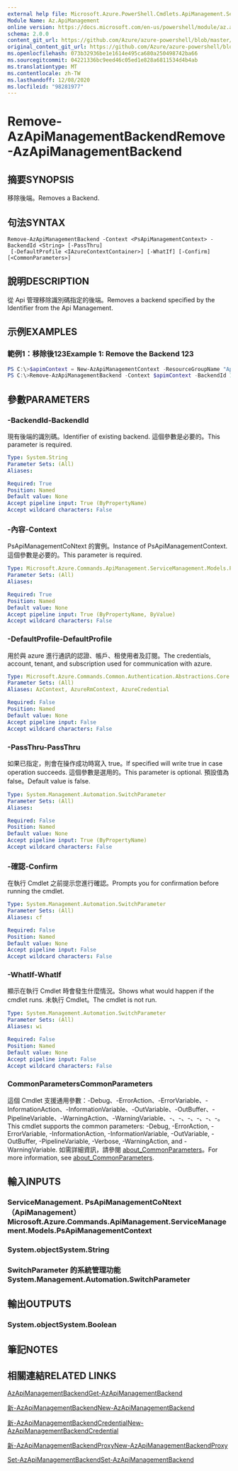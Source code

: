 ```yaml
---
external help file: Microsoft.Azure.PowerShell.Cmdlets.ApiManagement.ServiceManagement.dll-Help.xml
Module Name: Az.ApiManagement
online version: https://docs.microsoft.com/en-us/powershell/module/az.apimanagement/remove-azapimanagementbackend
schema: 2.0.0
content_git_url: https://github.com/Azure/azure-powershell/blob/master/src/ApiManagement/ApiManagement/help/Remove-AzApiManagementBackend.md
original_content_git_url: https://github.com/Azure/azure-powershell/blob/master/src/ApiManagement/ApiManagement/help/Remove-AzApiManagementBackend.md
ms.openlocfilehash: 073b32936be1e1614e495ca680a250498742ba66
ms.sourcegitcommit: 04221336bc9eed46c05ed1e828a6811534d4b4ab
ms.translationtype: MT
ms.contentlocale: zh-TW
ms.lasthandoff: 12/08/2020
ms.locfileid: "98281977"
---
```

# <span data-ttu-id="d713b-101">Remove-AzApiManagementBackend</span><span class="sxs-lookup"><span data-stu-id="d713b-101">Remove-AzApiManagementBackend</span></span>

## <span data-ttu-id="d713b-102">摘要</span><span class="sxs-lookup"><span data-stu-id="d713b-102">SYNOPSIS</span></span>
<span data-ttu-id="d713b-103">移除後端。</span><span class="sxs-lookup"><span data-stu-id="d713b-103">Removes a Backend.</span></span>

## <span data-ttu-id="d713b-104">句法</span><span class="sxs-lookup"><span data-stu-id="d713b-104">SYNTAX</span></span>

```
Remove-AzApiManagementBackend -Context <PsApiManagementContext> -BackendId <String> [-PassThru]
 [-DefaultProfile <IAzureContextContainer>] [-WhatIf] [-Confirm] [<CommonParameters>]
```

## <span data-ttu-id="d713b-105">說明</span><span class="sxs-lookup"><span data-stu-id="d713b-105">DESCRIPTION</span></span>
<span data-ttu-id="d713b-106">從 Api 管理移除識別碼指定的後端。</span><span class="sxs-lookup"><span data-stu-id="d713b-106">Removes a backend specified by the Identifier from the Api Management.</span></span>

## <span data-ttu-id="d713b-107">示例</span><span class="sxs-lookup"><span data-stu-id="d713b-107">EXAMPLES</span></span>

### <span data-ttu-id="d713b-108">範例1：移除後123</span><span class="sxs-lookup"><span data-stu-id="d713b-108">Example 1: Remove the Backend 123</span></span>
```powershell
PS C:\>$apimContext = New-AzApiManagementContext -ResourceGroupName "Api-Default-WestUS" -ServiceName "contoso"
PS C:\>Remove-AzApiManagementBackend -Context $apimContext -BackendId 123 -PassThru
```

## <span data-ttu-id="d713b-109">參數</span><span class="sxs-lookup"><span data-stu-id="d713b-109">PARAMETERS</span></span>

### <span data-ttu-id="d713b-110">-BackendId</span><span class="sxs-lookup"><span data-stu-id="d713b-110">-BackendId</span></span>
<span data-ttu-id="d713b-111">現有後端的識別碼。</span><span class="sxs-lookup"><span data-stu-id="d713b-111">Identifier of existing backend.</span></span>
<span data-ttu-id="d713b-112">這個參數是必要的。</span><span class="sxs-lookup"><span data-stu-id="d713b-112">This parameter is required.</span></span>

```yaml
Type: System.String
Parameter Sets: (All)
Aliases:

Required: True
Position: Named
Default value: None
Accept pipeline input: True (ByPropertyName)
Accept wildcard characters: False
```

### <span data-ttu-id="d713b-113">-內容</span><span class="sxs-lookup"><span data-stu-id="d713b-113">-Context</span></span>
<span data-ttu-id="d713b-114">PsApiManagementCoNtext 的實例。</span><span class="sxs-lookup"><span data-stu-id="d713b-114">Instance of PsApiManagementContext.</span></span>
<span data-ttu-id="d713b-115">這個參數是必要的。</span><span class="sxs-lookup"><span data-stu-id="d713b-115">This parameter is required.</span></span>

```yaml
Type: Microsoft.Azure.Commands.ApiManagement.ServiceManagement.Models.PsApiManagementContext
Parameter Sets: (All)
Aliases:

Required: True
Position: Named
Default value: None
Accept pipeline input: True (ByPropertyName, ByValue)
Accept wildcard characters: False
```

### <span data-ttu-id="d713b-116">-DefaultProfile</span><span class="sxs-lookup"><span data-stu-id="d713b-116">-DefaultProfile</span></span>
<span data-ttu-id="d713b-117">用於與 azure 進行通訊的認證、帳戶、租使用者及訂閱。</span><span class="sxs-lookup"><span data-stu-id="d713b-117">The credentials, account, tenant, and subscription used for communication with azure.</span></span>

```yaml
Type: Microsoft.Azure.Commands.Common.Authentication.Abstractions.Core.IAzureContextContainer
Parameter Sets: (All)
Aliases: AzContext, AzureRmContext, AzureCredential

Required: False
Position: Named
Default value: None
Accept pipeline input: False
Accept wildcard characters: False
```

### <span data-ttu-id="d713b-118">-PassThru</span><span class="sxs-lookup"><span data-stu-id="d713b-118">-PassThru</span></span>
<span data-ttu-id="d713b-119">如果已指定，則會在操作成功時寫入 true。</span><span class="sxs-lookup"><span data-stu-id="d713b-119">If specified will write true in case operation succeeds.</span></span>
<span data-ttu-id="d713b-120">這個參數是選用的。</span><span class="sxs-lookup"><span data-stu-id="d713b-120">This parameter is optional.</span></span>
<span data-ttu-id="d713b-121">預設值為 false。</span><span class="sxs-lookup"><span data-stu-id="d713b-121">Default value is false.</span></span>

```yaml
Type: System.Management.Automation.SwitchParameter
Parameter Sets: (All)
Aliases:

Required: False
Position: Named
Default value: None
Accept pipeline input: True (ByPropertyName)
Accept wildcard characters: False
```

### <span data-ttu-id="d713b-122">-確認</span><span class="sxs-lookup"><span data-stu-id="d713b-122">-Confirm</span></span>
<span data-ttu-id="d713b-123">在執行 Cmdlet 之前提示您進行確認。</span><span class="sxs-lookup"><span data-stu-id="d713b-123">Prompts you for confirmation before running the cmdlet.</span></span>

```yaml
Type: System.Management.Automation.SwitchParameter
Parameter Sets: (All)
Aliases: cf

Required: False
Position: Named
Default value: None
Accept pipeline input: False
Accept wildcard characters: False
```

### <span data-ttu-id="d713b-124">-WhatIf</span><span class="sxs-lookup"><span data-stu-id="d713b-124">-WhatIf</span></span>
<span data-ttu-id="d713b-125">顯示在執行 Cmdlet 時會發生什麼情況。</span><span class="sxs-lookup"><span data-stu-id="d713b-125">Shows what would happen if the cmdlet runs.</span></span> <span data-ttu-id="d713b-126">未執行 Cmdlet。</span><span class="sxs-lookup"><span data-stu-id="d713b-126">The cmdlet is not run.</span></span>

```yaml
Type: System.Management.Automation.SwitchParameter
Parameter Sets: (All)
Aliases: wi

Required: False
Position: Named
Default value: None
Accept pipeline input: False
Accept wildcard characters: False
```

### <span data-ttu-id="d713b-127">CommonParameters</span><span class="sxs-lookup"><span data-stu-id="d713b-127">CommonParameters</span></span>
<span data-ttu-id="d713b-128">這個 Cmdlet 支援通用參數：-Debug、-ErrorAction、-ErrorVariable、-InformationAction、-InformationVariable、-OutVariable、-OutBuffer、-PipelineVariable、-WarningAction、-WarningVariable、-、-、-、-、-、-。</span><span class="sxs-lookup"><span data-stu-id="d713b-128">This cmdlet supports the common parameters: -Debug, -ErrorAction, -ErrorVariable, -InformationAction, -InformationVariable, -OutVariable, -OutBuffer, -PipelineVariable, -Verbose, -WarningAction, and -WarningVariable.</span></span> <span data-ttu-id="d713b-129">如需詳細資訊，請參閱 [about_CommonParameters](http://go.microsoft.com/fwlink/?LinkID=113216)。</span><span class="sxs-lookup"><span data-stu-id="d713b-129">For more information, see [about_CommonParameters](http://go.microsoft.com/fwlink/?LinkID=113216).</span></span>

## <span data-ttu-id="d713b-130">輸入</span><span class="sxs-lookup"><span data-stu-id="d713b-130">INPUTS</span></span>

### <span data-ttu-id="d713b-131">ServiceManagement. PsApiManagementCoNtext （ApiManagement）</span><span class="sxs-lookup"><span data-stu-id="d713b-131">Microsoft.Azure.Commands.ApiManagement.ServiceManagement.Models.PsApiManagementContext</span></span>

### <span data-ttu-id="d713b-132">System.object</span><span class="sxs-lookup"><span data-stu-id="d713b-132">System.String</span></span>

### <span data-ttu-id="d713b-133">SwitchParameter 的系統管理功能</span><span class="sxs-lookup"><span data-stu-id="d713b-133">System.Management.Automation.SwitchParameter</span></span>

## <span data-ttu-id="d713b-134">輸出</span><span class="sxs-lookup"><span data-stu-id="d713b-134">OUTPUTS</span></span>

### <span data-ttu-id="d713b-135">System.object</span><span class="sxs-lookup"><span data-stu-id="d713b-135">System.Boolean</span></span>

## <span data-ttu-id="d713b-136">筆記</span><span class="sxs-lookup"><span data-stu-id="d713b-136">NOTES</span></span>

## <span data-ttu-id="d713b-137">相關連結</span><span class="sxs-lookup"><span data-stu-id="d713b-137">RELATED LINKS</span></span>

[<span data-ttu-id="d713b-138">AzApiManagementBackend</span><span class="sxs-lookup"><span data-stu-id="d713b-138">Get-AzApiManagementBackend</span></span>](./Get-AzApiManagementBackend.md)

[<span data-ttu-id="d713b-139">新-AzApiManagementBackend</span><span class="sxs-lookup"><span data-stu-id="d713b-139">New-AzApiManagementBackend</span></span>](./New-AzApiManagementBackend.md)

[<span data-ttu-id="d713b-140">新-AzApiManagementBackendCredential</span><span class="sxs-lookup"><span data-stu-id="d713b-140">New-AzApiManagementBackendCredential</span></span>](./New-AzApiManagementBackendCredential.md)

[<span data-ttu-id="d713b-141">新-AzApiManagementBackendProxy</span><span class="sxs-lookup"><span data-stu-id="d713b-141">New-AzApiManagementBackendProxy</span></span>](./New-AzApiManagementBackendProxy.md)

[<span data-ttu-id="d713b-142">Set-AzApiManagementBackend</span><span class="sxs-lookup"><span data-stu-id="d713b-142">Set-AzApiManagementBackend</span></span>](./Set-AzApiManagementBackend.md)
